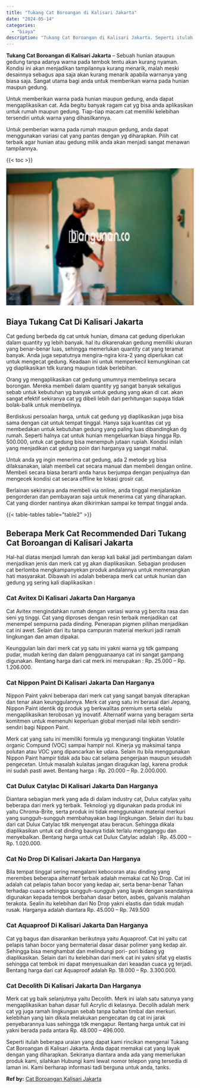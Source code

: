 ```yaml
---
title: "Tukang Cat Boroangan di Kalisari Jakarta"
date: "2024-05-14"
categories: 
  - "biaya"
description: "Tukang Cat Boroangan di Kalisari Jakarta. Seperti itulah beberapa uraian yang dapat kami rincikan mengenai Tukang Cat Boroangan di Kalisari Jakarta. Anda dap..."
---
```


**Tukang Cat Boroangan di Kalisari Jakarta** – Sebuah hunian ataupun gedung tanpa adanya warna pada tembok tentu akan kurang nyaman. Kondisi ini akan menjadikan tampilannya kurang menarik, malah meski desainnya sebagus apa saja akan kurang menarik apabila warnanya yang biasa saja. Sangat utama bagi anda untuk memberikan warna pada hunian maupun gedung.

Untuk memberikan warna pada hunian maupun gedung, anda dapat mengaplikasikan cat. Ada begitu banyak ragam cat yg bisa anda aplikasikan untuk rumah maupun gedung. Tiap-tiap macam cat memiliki kelebihan tersendiri untuk warna yang dihasilkannya.

Untuk pemberian warna pada rumah maupun gedung, anda dapat menggunakan variasi cat yang pantas dengan yg diharapkan. Pilih cat terbaik agar hunian atau gedung milik anda akan menjadi sangat menawan tampilannya.

{{< toc >}}

![Tukang Cat Boroangan di Kalisari Jakarta](/images/jasa-cat-murah22.png)

## Biaya Tukang Cat Di Kalisari Jakarta

Cat gedung berbeda dg cat untuk hunian, dimana cat gedung diperlukan dalam quantity yg lebih banyak. hal itu dikarenakan gedung memiliki ukuran yang benar-benar luas, sehingga memerlukan quantity cat yang teramat banyak. Anda juga sepatutnya mengira-ngira kira-2 yang diperlukan cat untuk mengecat gedung. Keadaan ini untuk memperkecil kemungkinan cat yg diaplikasikan tdk kurang maupun tidak berlebihan.

Orang yg mengaplikasikan cat gedung umumnya membelinya secara borongan. Mereka membeli dalam quantity yg sangat banyak sekaligus sebab untuk kebutuhan yg banyak untuk gedung yang akan di cat. akan sangat efektif sekiranya cat yg dibeli lebih dari perhitungan supaya tidak bolak-balik untuk membelinya.

Berdiskusi persoalan harga, untuk cat gedung yg diaplikasikan juga bisa sama dengan cat untuk tempat tinggal. Hanya saja kuantitas cat yg membedakan untuk kebutuhan gedung yang paling luas dibandingkan dg rumah. Seperti halnya cat untuk hunian mengeluarkan biaya hingga Rp. 500.000, untuk cat gedung bisa menempuh jutaan rupiah. Kondisi inilah yang menjadikan cat gedung poin dari harganya yg sangat mahal.

Untuk anda yg ingin menerima cat gedung, ada 2 metode yg bisa dilaksanakan, ialah membeli cat secara manual dan membeli dengan online. Membeli secara biasa berarti anda harus berjumpa dengan penjualnya dan mengecek kondisi cat secara offline ke lokasi grosir cat.

Berlainan sekiranya anda membeli via online, anda tinggal menjalankan pengorderan dan pembayaran saja untuk menerima cat yang diharapkan. Cat yang diorder nantinya akan dikirimkan sampai ke tempat tinggal anda.

{{< table-tables table="table2" >}}

## Beberapa Merk Cat Recommended Dari Tukang Cat Boroangan di Kalisari Jakarta

Hal-hal diatas menjadi lumrah dan kerap kali bakal jadi pertimbangan dalam menjadikan jenis dan merk cat yg akan diaplikasikan. Sebagian produsen cat berlomba mengkampanyekan produk andalannya untuk memenangkan hati masyarakat. Dibawah ini adalah beberapa merk cat untuk hunian dan gedung yg sering kali diaplikasikan :

### Cat Avitex Di Kalisari Jakarta Dan Harganya

Cat Avitex mengindahkan rumah dengan variasi warna yg bercita rasa dan seni yg tinggi. Cat yang diproses dengan resin terbaik menjadikan cat menempel sempurna pada dinding. Penerapan pigmen pilihan menjadikan cat ini awet. Selain dari itu tanpa campuran material merkuri jadi ramah lingkungan dan aman dipakai.

Keunggulan lain dari merk cat yg satu ini yakni warna yg tdk gampang pudar, mudah kering dan dalam pengguanaanya cat ini sangat gampang digunakan. Rentang harga dari cat merk ini merupakan : Rp. 25.000 – Rp. 1.206.000.

### Cat Nippon Paint Di Kalisari Jakarta Dan Harganya

Nippon Paint yakni beberapa dari merk cat yang sangat banyak diterapkan dan tenar akan keunggulannya. Merk cat yang satu ini berasal dari Jepang, Nippon Paint identik dg produk yg berkwalitas premium serta selalu mengaplikasikan terobosan yg inovatif. Alternatif warna yang beragam serta komitmen untuk memenuhi keperluan global menjadi nilai lebih sendiri-sendiri bagi Nippon Paint.

Merk cat yang satu ini memiliki formula yg mengurangi tingkatan Volatile organic Compund (VOC) sampai hampir nol. Kinerja yg maksimal tanpa polutan atau VOC yang dipancarkan ke udara. Selain itu bila menggunakan Nippon Paint hampir tidak ada bau cat selama pengerjaan maupun sesudah pengecetan. Untuk masalah kulaitas jangan diragukan lagi, karena produk ini sudah pasti awet. Bentang harga : Rp. 20.000 – Rp. 2.000.000.

### Cat Dulux Catylac Di Kalisari Jakarta Dan Harganya

Diantara sebagian merk yang ada di dalam industry cat, Dulux catylax yaitu beberapa dari merk yg terbaik. Teknologi yg digunakan pada produk ini yaitu Chroma-Brite, serta produk ini tidak menggunakan material merkuri yang sungguh-sungguh membahayakan bagi lingkungan. Selain dari itu bau dari cat Dulux Catylac tdk menyengat atau beracun. Sehingga dikala diaplikasikan untuk cat dinding baunya tidak terlalu mengganggu dan menyebalkan. Bentang harga untuk cat Dulux Catylac adalah : Rp. 45.000 – Rp. 1.020.000.

### Cat No Drop Di Kalisari Jakarta Dan Harganya

Bila tempat tinggal sering mengalami kebocoran atau dinding yang merembes beberapa alternatif terbaik adalah memakai cat No Drop. Cat ini adalah cat pelapis tahan bocor yang kedap air, serta benar-benar Tahan terhadap cuaca sehingga sungguh-sungguh yang layak dengan seandainya digunakan kepada tembok berbahan dasar beton, asbes, galvanis malahan terakota. Sealin itu kelebihan dari No Drop yakni elastis dan tidak mudah rusak. Harganya adalah diantara Rp. 45.000 – Rp. 749.500

### Cat Aquaproof Di Kalisari Jakarta Dan Harganya

Cat yg bagus dan disarankan berikutnya yaitu Aquaproof. Cat ini yaitu cat pelapis tahan bocor yang bermaterial dasar dasar polimer yang kedap air. Sehingga bisa menghambat dan melindungi pori- pori bidang yg diaplikasikan. Selain dari itu kelebihan dari merk cat ini yakni sifat yg elastis sehingga cat tembok ini dapat menyesuaikan dari keaadan cuaca yg terjadi. Bentang harga dari cat Aquaproof adalah Rp. 18.000 – Rp. 3.300.000.

### Cat Decolith Di Kalisari Jakarta Dan Harganya

Merk cat yg baik selanjutnya yaitu Decolith. Merk ini ialah satu satunya yang mengaplikasikan bahan dasar full Acrylic di kelasnya. Decolih adalah merk cat yg juga ramah lingkungan sebab tanpa bahan timbal dan merkuri. kelebihan yang lain dikala melakukan pengecatan dg cat ini jarak penyebarannya luas sehingga tdk mengapur. Rentang harga untuk cat ini yakni berada pada antara Rp. 48.000 – 496.000.

Seperti itulah beberapa uraian yang dapat kami rincikan mengenai Tukang Cat Boroangan di Kalisari Jakarta. Anda dapat memakai cat yang layak dengan yang diharapkan. Sekiranya diantara anda ada yang memerlukan produk kami, silahkan Hubungi kami lewat nomor telepon yang tersedia di laman ini. Kami berharap informasi tadi berguna untuk anda, tanks.

**Ref by:** [Cat Boroangan Kalisari Jakarta](https://id.wikipedia.org/wiki/Cat)
